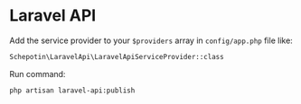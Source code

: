 # Laravel API

Add the service provider to your `$providers` array in `config/app.php` file like:

```bash
Schepotin\LaravelApi\LaravelApiServiceProvider::class
```

Run command:

```bash
php artisan laravel-api:publish
```